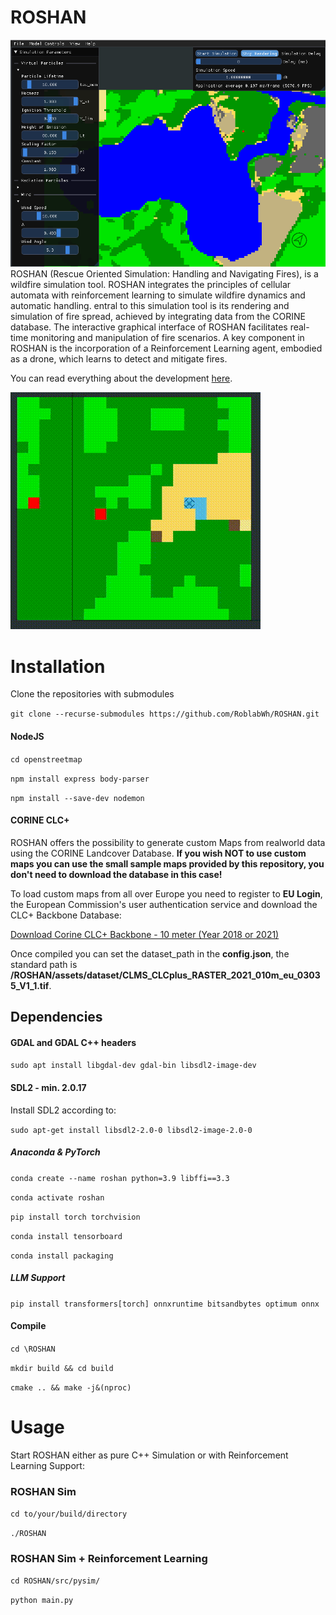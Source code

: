 # ROSHAN
![](ROSHAN_uebersicht.png)
ROSHAN (Rescue Oriented Simulation: Handling and Navigating Fires), is a wildfire simulation tool. ROSHAN integrates the principles of cellular automata with reinforcement learning to simulate wildfire dynamics and automatic handling. entral to this simulation tool is its rendering and simulation of fire spread, achieved by integrating data from the CORINE database. The interactive graphical interface of ROSHAN facilitates real-time monitoring and manipulation of fire scenarios. A key component in ROSHAN is the incorporation of a Reinforcement Learning agent, embodied as a drone, which learns to detect and mitigate fires.

You can read everything about the development [here](paper.pdf).

![Agent Demo](agent.gif)

# Installation

Clone the repositories with submodules

`git clone --recurse-submodules https://github.com/RoblabWh/ROSHAN.git`

#### NodeJS

`cd openstreetmap`

`npm install express body-parser`

`npm install --save-dev nodemon`

#### CORINE CLC+ 

ROSHAN offers the possibility to generate custom Maps from realworld data using the CORINE Landcover Database. **If you wish NOT to use custom maps you can use the small sample maps provided by this repository, you don't need to download the database in this case!**

To load custom maps from all over Europe you need to register to **EU Login**, the European Commission's user authentication service and download the
CLC+ Backbone Database:

[Download Corine CLC+ Backbone - 10 meter (Year 2018 or 2021)](https://land.copernicus.eu/pan-european/clc-plus/clc-backbone/clc-backbone?tab=download)

Once compiled you can set the dataset_path in the **config.json**, the standard path is **/ROSHAN/assets/dataset/CLMS_CLCplus_RASTER_2021_010m_eu_03035_V1_1.tif**.

## Dependencies

#### GDAL and GDAL C++ headers

`sudo apt install libgdal-dev gdal-bin libsdl2-image-dev`

#### SDL2 - min. 2.0.17 

Install SDL2 according to:

`sudo apt-get install libsdl2-2.0-0 libsdl2-image-2.0-0`

##### Anaconda & PyTorch

`conda create --name roshan python=3.9 libffi==3.3`

`conda activate roshan`

`pip install torch torchvision`

`conda install tensorboard`

`conda install packaging`

##### LLM Support

`pip install transformers[torch] onnxruntime bitsandbytes optimum onnx`

#### Compile

`cd \ROSHAN`

`mkdir build && cd build`

`cmake .. && make -j&(nproc)`

# Usage

Start ROSHAN either as pure C++ Simulation or with Reinforcement Learning Support:

### ROSHAN Sim

`cd to/your/build/directory`

`./ROSHAN`

### ROSHAN Sim + Reinforcement Learning

`cd ROSHAN/src/pysim/`

`python main.py`